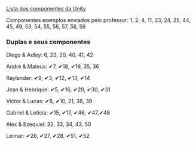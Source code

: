 
[Lista dos componentes da Unity](https://italomendes.com.br/level-design-mecanica-para-jogos/)

Componentes exemplos enviados pelo professor: 
1, 2, 4, 11, 23, 24, 25, 44, 45, 49, 53, 54, 55, 56, 57, 58, 59

### Duplas e seus componentes

Diego & Adley: 6, 22, 20, 40, 41, 42

André & Mateus: ✔7, ✔18, ✔19, 35, 36

Raylander: ✔9, ✔3, ✔12, ✔13, ✔14

Jean & Henrique: ✔5, ✔16, ✔29, ✔30, ✔31

Victor & Lucas: ✔8, ✔10, 21, 38, 39

Gabriel & Leticia: ✔15, ✔17, ✔46, ✔47,✔48

Alex & Ezequiel: 32, 33, 34, 43, 50

Leimar: ✔26, ✔27, ✔28, ✔51, ✔52
